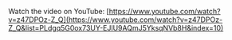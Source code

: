 Watch the video on YouTube: [https://www.youtube.com/watch?v=z47DPOz-Z_Q](https://www.youtube.com/watch?v=z47DPOz-Z_Q&list=PLdgq5G0ox73UY-EJlU9AQmJ5YksqNVb8H&index=10)